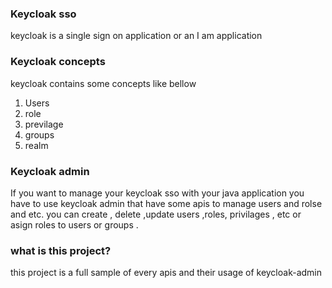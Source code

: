 ### Keycloak sso
keycloak is a single sign on application or an I am application

### Keycloak concepts

keycloak contains some concepts like bellow
1. Users
2. role
3. previlage
4. groups
5. realm

### Keycloak admin

If you want to manage your keycloak sso with your java application you have to use keycloak admin that have some apis to manage users and rolse and etc. 
you can create , delete ,update users ,roles, privilages , etc or asign roles to users or groups .

### what is this project?

this project is a full sample of every apis and their usage of keycloak-admin


